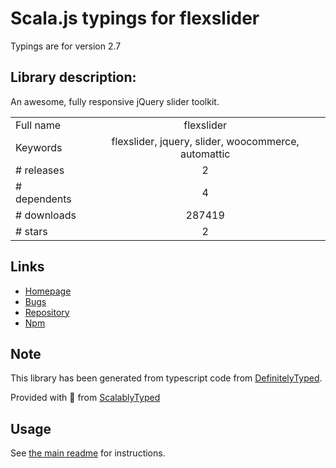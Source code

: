 
# Scala.js typings for flexslider

Typings are for version 2.7

## Library description:
An awesome, fully responsive jQuery slider toolkit.

|                    |                 |
| ------------------ | :-------------: |
| Full name          | flexslider |
| Keywords           | flexslider, jquery, slider, woocommerce, automattic |
| # releases         | 2 |
| # dependents       | 4 |
| # downloads        | 287419 |
| # stars            | 2 |

## Links
- [Homepage](https://github.com/woocommerce/FlexSlider#readme)
- [Bugs](https://github.com/woocommerce/FlexSlider/issues)
- [Repository](https://github.com/woothemes/FlexSlider)
- [Npm](https://www.npmjs.com/package/flexslider)
    


## Note
This library has been generated from typescript code from [DefinitelyTyped](https://definitelytyped.org).

Provided with :purple_heart: from [ScalablyTyped](https://github.com/oyvindberg/ScalablyTyped)

## Usage
See [the main readme](../../readme.md) for instructions.


